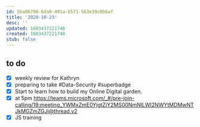 ```yaml
---
id: 5ba86790-6da9-491a-b571-563e39c0b6af
title: '2020-10-23'
desc: ''
updated: 1603437221748
created: 1603437221748
stub: false
---
```


## to do

- [x] weekly review for Kathryn
- [x] preparing to take #Data-Security #superbadge 
- [x] Start to learn how to build my Online Digital garden.
- [x] at 5pm https://teams.microsoft.com/_#/pre-join-calling/19:meeting_YWMxZmE0YjgtZjY2MS00NmNlLWI2NWYtMDMwNTJkMGZmZGJj@thread.v2
- [x] JS training
